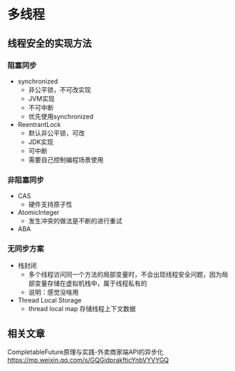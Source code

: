 # 多线程

## 线程安全的实现方法
### 阻塞同步
* synchronized
  * 非公平锁，不可改实现
  * JVM实现
  * 不可中断
  * 优先使用synchronized
* ReentrantLock
  * 默认非公平锁，可改
  * JDK实现
  * 可中断
  * 需要自己控制编程场景使用

### 非阻塞同步
* CAS
  * 硬件支持原子性
* AtomicInteger
  * 发生冲突的做法是不断的进行重试
* ABA

### 无同步方案
* 栈封闭
  * 多个线程访问同一个方法的局部变量时，不会出现线程安全问题，因为局部变量存储在虚拟机栈中，属于线程私有的
  * 说明：感觉没啥用
* Thread Local Storage
  * thread local map 存储线程上下文数据

## 相关文章
CompletableFuture原理与实践-外卖商家端API的异步化 https://mp.weixin.qq.com/s/GQGidprakfticYnbVYVYGQ

